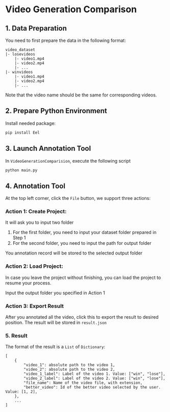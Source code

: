 # Video Generation Comparison

## 1. Data Preparation

You need to first prepare the data in the following format:

```
video_dataset
|- losevideos
	|- video1.mp4
	|- video2.mp4
	|- ...
|- winvideos
	|- video1.mp4
	|- video2.mp4
	|- ...
```

Note that the video name should be the same for corresponding videos.

## 2. Prepare Python Environment

Install needed package:

```bash
pip install Eel
```

## 3. Launch Annotation Tool

In `VideoGenerationComparision`, execute the following script

```bash
python main.py
```

## 4. Annotation Tool

At the top left corner, click the `File` button, we support three actions:

### Action 1: Create Project: 

It will ask you to input two folder

1. For the first folder, you need to input your dataset folder prepared in Step 1
2. For the second folder, you need to input the path for output folder

You annotation record will be stored to the selected output folder

 ### Action 2: Load Project:

In case you leave the project without finishing, you can load the project to resume your process.

Input the output folder you specified in Action 1

### Action 3: Export Result

After you annotated all the video, click this to export the result to desired position. The result will be stored in `result.json`

### 5. Result

The format of the result is a `List` of `Dictionary`:

```
[
	{
		"video_1": absolute path to the video 1,
		"video_2": absolute path to the video 2,
		"video_1_label": Label of the video 1. Value: ["win", "lose"],
		"video_2_label": Label of the video 2. Value: ["win", "lose"],
		"file_name": Name of the video file, with extension,
		"better_video": Id of the better video selected by the user. Value: [1, 2],
	},
	...
]
```



